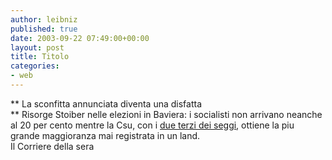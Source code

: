 ```yaml
---
author: leibniz
published: true
date: 2003-09-22 07:49:00+00:00
layout: post
title: Titolo
categories:
- web
---
```


 ** La sconfitta annunciata diventa una disfatta   
** Risorge Stoiber nelle elezioni in Baviera: i socialisti non arrivano neanche al 20 per cento mentre la Csu, con i  [ due terzi dei seggi](http://www.corriere.it/edicola/index.jsp?path=ESTERI&doc=BAV), ottiene la piu grande maggioranza mai registrata in un land.   
Il Corriere della sera
